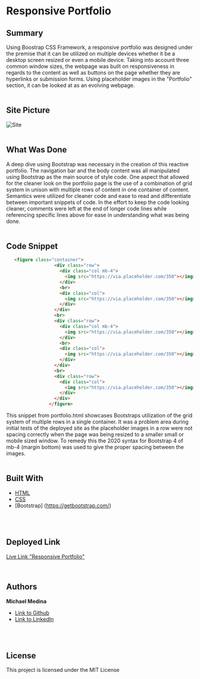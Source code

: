 # Responsive Portfolio

## Summary
Using Boostrap CSS Framework, a responsive portfolio was designed under the premise that it can be utilized on multiple devices 
whether it be a desktop screen resized or even a mobile device. Taking into account three common window sizes, the webpage was built on responsiveness in regards to the content as well as buttons on the page whether they are hyperlinks or submission forms. Using placeholder images in the "Portfolio" section, it can be looked at as an evolving webpage.
<br>
<br>

## Site Picture
![Site](assets/images/01-html-css-git-homework-demo.png)
<br>
<br>

## What Was Done
A deep dive using Bootstrap was necessary in the creation of this reactive portfolio. The navigation bar and the body content was all manipulated using Bootstrap as the main source of style code. One aspect that allowed for the cleaner look on the portfolio page is the use of a combination of grid system in unison with multiple rows of content in one container of content. Semantics were utilized for cleaner code and ease to read and differentiate between important snippets of code. In the effort to keep the code looking cleaner, comments were left at the end of longer code lines while referencing specific lines above for ease in understanding what was being done.
<br>
<br>

## Code Snippet
```html
   <figure class="container">
                  <div class="row">
                    <div class="col mb-4">
                      <img src="https://via.placeholder.com/350"></img>
                    </div>
                    <br>
                    <div class="col">
                      <img src="https://via.placeholder.com/350"></img>
                    </div>
                  </div>
                  <br>
                  <div class="row">
                    <div class="col mb-4">
                      <img src="https://via.placeholder.com/350"></img>
                    </div>
                    <br>
                    <div class="col">
                      <img src="https://via.placeholder.com/350"></img>
                    </div>
                  </div>
                  <br>
                  <div class="row">
                    <div class="col">
                      <img src="https://via.placeholder.com/350"></img>
                    </div>
                  </div>
                </figure>
```
This snippet from portfolio.html showcases Bootstraps utilization of the grid system of multiple rows in a single container. It was a problem area during initial tests of the deployed site as the placeholder images in a row were not spacing correctly when the page was being resized to a smaller small or mobile sized window. To remedy this the 2020 syntax for Bootstrap 4 of mb-4 (margin bottom) was used to give the proper spacing between the images. 
<br>
<br>

## Built With

* [HTML](https://developer.mozilla.org/en-US/docs/Web/HTML)
* [CSS](https://developer.mozilla.org/en-US/docs/Web/CSS)
* [Bootstrap] (https://getbootstrap.com/)

<br>
<br>

## Deployed Link

[Live Link "Responsive Portfolio"](https://michaelanthonyyy.github.io/responsive-portolio/)

<br>

## Authors

**Michael Medina** 
- [Link to Github](https://github.com/michaelanthonyyy)
- [Link to LinkedIn](https://www.linkedin.com/in/michael-medina-22aa70200?lipi=urn%3Ali%3Apage%3Ad_flagship3_profile_view_base_contact_details%3B311BosSLTMS4JkhAfkX61A%3D%3D)

<br>
<br>

## License

This project is licensed under the MIT License 